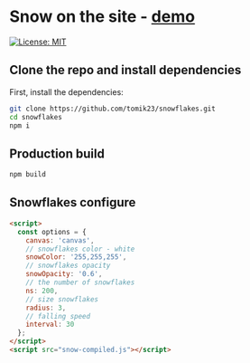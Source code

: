 # Snow on the site - [demo](https://tomik23.github.io/snowflakes/)
[![License: MIT](https://img.shields.io/badge/License-MIT-blue.svg)](https://opensource.org/licenses/MIT)

## Clone the repo and install dependencies
First, install the dependencies:
```bash
git clone https://github.com/tomik23/snowflakes.git
cd snowflakes
npm i
```

## Production build
```bash
npm build
```

## Snowflakes configure

```html
<script>
  const options = {
    canvas: 'canvas',
    // snowflakes color - white
    snowColor: '255,255,255',
    // snowflakes opacity
    snowOpacity: '0.6',
    // the number of snowflakes
    ns: 200,
    // size snowflakes
    radius: 3,
    // falling speed
    interval: 30
  };
</script>
<script src="snow-compiled.js"></script>
```